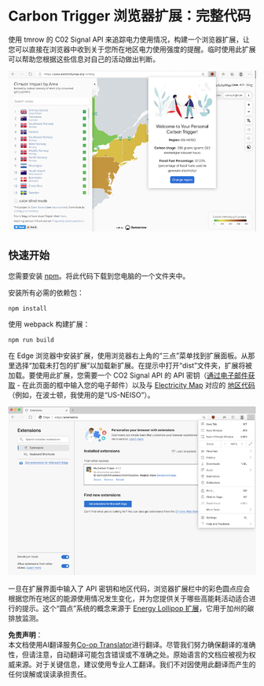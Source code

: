 <!--
CO_OP_TRANSLATOR_METADATA:
{
  "original_hash": "fab4e6b4f0efcd587a9029d82991f597",
  "translation_date": "2025-08-23T23:48:13+00:00",
  "source_file": "5-browser-extension/solution/README.md",
  "language_code": "zh"
}
-->
# Carbon Trigger 浏览器扩展：完整代码

使用 tmrow 的 C02 Signal API 来追踪电力使用情况，构建一个浏览器扩展，让您可以直接在浏览器中收到关于您所在地区电力使用强度的提醒。临时使用此扩展可以帮助您根据这些信息对自己的活动做出判断。

![扩展截图](../../../../5-browser-extension/extension-screenshot.png)

## 快速开始

您需要安装 [npm](https://npmjs.com)。将此代码下载到您电脑的一个文件夹中。

安装所有必需的依赖包：

```
npm install
```

使用 webpack 构建扩展：

```
npm run build
```

在 Edge 浏览器中安装扩展，使用浏览器右上角的“三点”菜单找到扩展面板。从那里选择“加载未打包的扩展”以加载新扩展。在提示中打开“dist”文件夹，扩展将被加载。要使用此扩展，您需要一个 CO2 Signal API 的 API 密钥（[通过电子邮件获取](https://www.co2signal.com/) - 在此页面的框中输入您的电子邮件）以及与 [Electricity Map](https://www.electricitymap.org/map) 对应的 [地区代码](http://api.electricitymap.org/v3/zones)（例如，在波士顿，我使用的是“US-NEISO”）。

![安装](../../../../5-browser-extension/install-on-edge.png)

一旦在扩展界面中输入了 API 密钥和地区代码，浏览器扩展栏中的彩色圆点应会根据您所在地区的能源使用情况发生变化，并为您提供关于哪些高能耗活动适合进行的提示。这个“圆点”系统的概念来源于 [Energy Lollipop 扩展](https://energylollipop.com/)，它用于加州的碳排放监测。

**免责声明**：  
本文档使用AI翻译服务[Co-op Translator](https://github.com/Azure/co-op-translator)进行翻译。尽管我们努力确保翻译的准确性，但请注意，自动翻译可能包含错误或不准确之处。原始语言的文档应被视为权威来源。对于关键信息，建议使用专业人工翻译。我们不对因使用此翻译而产生的任何误解或误读承担责任。